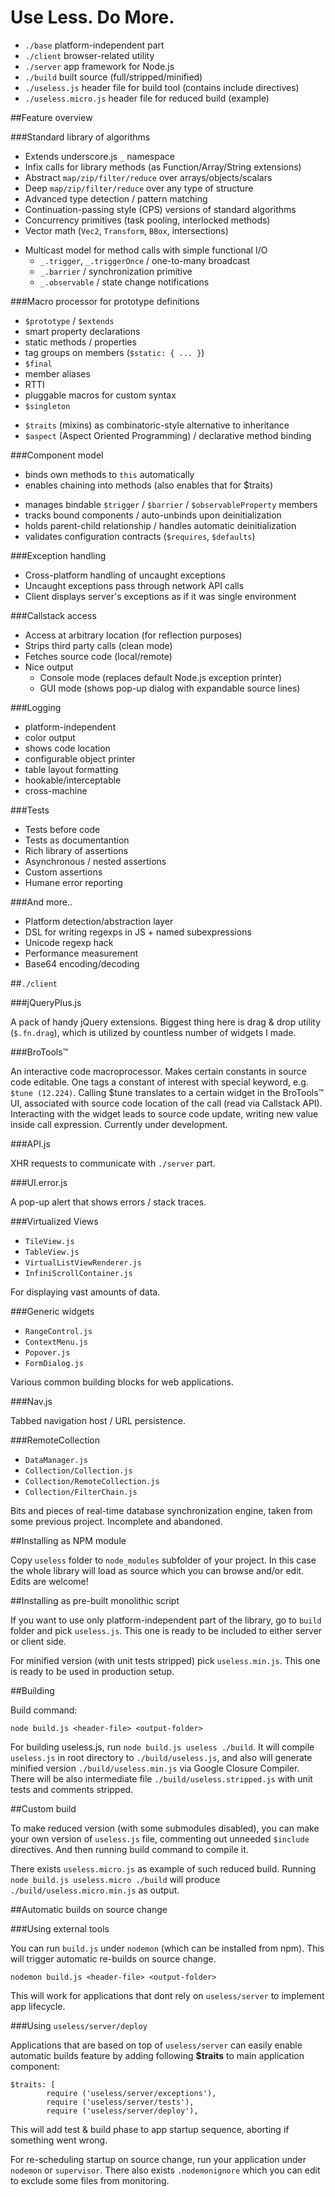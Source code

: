 # Use Less. Do More.

* `./base` platform-independent part
* `./client` browser-related utility
* `./server` app framework for Node.js
* `./build` built source (full/stripped/minified)
* `./useless.js` header file for build tool (contains include directives)
* `./useless.micro.js` header file for reduced build (example)

##Feature overview

###Standard library of algorithms

* Extends underscore.js `_` namespace
* Infix calls for library methods (as Function/Array/String extensions)
* Abstract `map/zip/filter/reduce` over arrays/objects/scalars
* Deep `map/zip/filter/reduce` over any type of structure
* Advanced type detection / pattern matching
* Continuation-passing style (CPS) versions of standard algorithms
* Concurrency primitives (task pooling, interlocked methods)
* Vector math (`Vec2`, `Transform`, `BBox`, intersections)
- Multicast model for method calls with simple functional I/O
    - `_.trigger`, `_.triggerOnce` / one-to-many broadcast
    - `_.barrier` / synchronization primitive
    - `_.observable` / state change notifications

###Macro processor for prototype definitions

+ `$prototype` / `$extends`
+ smart property declarations
+ static methods / properties
+ tag groups on members (`$static: { ... }`)
+ `$final`
+ member aliases
+ RTTI
+ pluggable macros for custom syntax
+ `$singleton`
* `$traits` (mixins) as combinatoric-style alternative to inheritance
* `$aspect` (Aspect Oriented Programming) / declarative method binding

###Component model

* binds own methods to `this` automatically
* enables chaining into methods (also enables that for $traits)
+ manages bindable `$trigger` / `$barrier` / `$observableProperty` members
+ tracks bound components / auto-unbinds upon deinitialization
+ holds parent-child relationship / handles automatic deinitialization
+ validates configuration contracts (`$requires`, `$defaults`)

###Exception handling

- Cross-platform handling of uncaught exceptions
- Uncaught exceptions pass through network API calls
- Client displays server's exceptions as if it was single environment

###Callstack access

* Access at arbitrary location (for reflection purposes)
* Strips third party calls (clean mode)
* Fetches source code (local/remote)
* Nice output
    * Console mode (replaces default Node.js exception printer)
    * GUI mode (shows pop-up dialog with expandable source lines)

###Logging

+ platform-independent
+ color output
+ shows code location
+ configurable object printer
+ table layout formatting
+ hookable/interceptable
+ cross-machine

###Tests

* Tests before code
* Tests as documentantion
* Rich library of assertions
* Asynchronous / nested assertions
* Custom assertions
* Humane error reporting

###And more..

- Platform detection/abstraction layer
- DSL for writing regexps in JS + named subexpressions
- Unicode regexp hack
- Performance measurement
- Base64 encoding/decoding

##`./client`

###jQueryPlus.js

A pack of handy jQuery extensions. Biggest thing here is drag & drop utility (`$.fn.drag`), which is utilized by countless number of widgets I made.

###BroTools™

An interactive code macroprocessor. Makes certain constants in source code editable. One tags a constant of interest with special keyword, e.g. `$tune (12.224)`. Calling $tune translates to a certain widget in the BroTools™ UI, associated with source code location of the call (read via Callstack API). Interacting with the widget leads to source code update, writing new value inside call expression. Currently under development.

###API.js

XHR requests to communicate with `./server` part.

###UI.error.js

A pop-up alert that shows errors / stack traces.

###Virtualized Views

- `TileView.js`
- `TableView.js`
- `VirtualListViewRenderer.js`
- `InfiniScrollContainer.js`

For displaying vast amounts of data.

###Generic widgets

- `RangeControl.js`
- `ContextMenu.js`
- `Popover.js`
- `FormDialog.js`

Various common building blocks for web applications.

###Nav.js

Tabbed navigation host / URL persistence.

###RemoteCollection

- `DataManager.js`
- `Collection/Collection.js`
- `Collection/RemoteCollection.js`
- `Collection/FilterChain.js`

Bits and pieces of real-time database synchronization engine, taken from some previous project. Incomplete and abandoned.

##Installing as NPM module

Copy `useless` folder to `node_modules` subfolder of your project. In this case the whole library will load as source which you can browse and/or edit. Edits are welcome!

##Installing as pre-built monolithic script

If you want to use only platform-independent part of the library, go to `build` folder and pick `useless.js`. This one is ready to be included to either server or client side.

For minified version (with unit tests stripped) pick `useless.min.js`. This one is ready to be used in production setup.

##Building

Build command:

`node build.js <header-file> <output-folder>`

For building useless.js, run `node build.js useless ./build`. It will compile `useless.js` in root directory to `./build/useless.js`, and also will generate minified version `./build/useless.min.js` via Google Closure Compiler. There will be also intermediate file `./build/useless.stripped.js` with unit tests and comments stripped.

##Custom build

To make reduced version (with some submodules disabled), you can make your own version of `useless.js` file, commenting out unneeded `$include` directives. And then running build command to compile it.

There exists `useless.micro.js` as example of such reduced build. Running `node build.js useless.micro ./build` will produce `./build/useless.micro.min.js` as output.

##Automatic builds on source change

###Using external tools

You can run `build.js` under `nodemon` (which can be installed from npm). This will trigger automatic re-builds on source change.

`nodemon build.js <header-file> <output-folder>`

This will work for applications that dont rely on `useless/server` to implement app lifecycle.

###Using `useless/server/deploy`

Applications that are based on top of `useless/server` can easily enable automatic builds feature by adding following **$traits** to main application component:

```
$traits: [        
        require ('useless/server/exceptions'),
        require ('useless/server/tests'),
        require ('useless/server/deploy'),
```

This will add test & build phase to app startup sequence, aborting if something went wrong.

For re-scheduling startup on source change, run your application under `nodemon` or `supervisor`. There also exists `.nodemonignore` which you can edit to exclude some files from monitoring.
